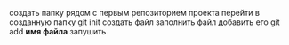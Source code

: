 создать папку рядом с первым репозиторием проекта
перейти в созданную папку
git init
создать файл
заполнить файл
добавить его git add **имя файла**
запушить

